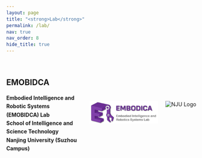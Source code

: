 ```yaml
---
layout: page
title: "<strong>Lab</strong>"
permalink: /lab/
nav: true
nav_order: 8
hide_title: true
---
```



<!-- <div style="display: flex; align-items: center; justify-content: space-between;">
  <div style="flex: 1;">
    <h2><strong>EMOBIDCA</strong></h2>
    <p>
      <strong>Embodied Intelligence and Robotic Systems (EMOBIDCA) Lab</strong>
      <strong>School of Intelligence and Science Technology</strong>
      <strong>Nanjing University (Suzhou Campus)</strong>
    </p>
  </div>
  <div style="flex: 0 0 150px; text-align: right; padding-left: 20px;">
    <img src="/assets/img/Lab_Logo.png" alt="Lab Logo" style="max-width: 200%; height: auto;">
    <img src="/assets/img/nju_logo.png" alt="Lab Logo" style="max-width: 200%; height: auto;">
  </div>
</div> -->

<div style="display: flex; align-items: center; justify-content: space-between; gap: 30px; padding: 20px 0;">
  <!-- 左边文字 -->
  <div style="flex: 1;">
    <h2><strong>EMOBIDCA</strong></h2>
    <p style="line-height: 1.6;">
      <strong>Embodied Intelligence and Robotic Systems (EMOBIDCA) Lab</strong><br>
      <strong>School of Intelligence and Science Technology</strong><br>
      <strong>Nanjing University (Suzhou Campus)</strong>
    </p>
  </div>

  <!-- 右边两个 logo -->
  <div style="display: flex; gap: 20px; align-items: center; flex-shrink: 0;">
    <img src="/assets/img/Lab_Logo.png" alt="Lab Logo" style="height: 60px; max-width: 100%;">
    <img src="/assets/img/nju_logo.png" alt="NJU Logo" style="height: 60px; max-width: 100%;">
  </div>
</div>

